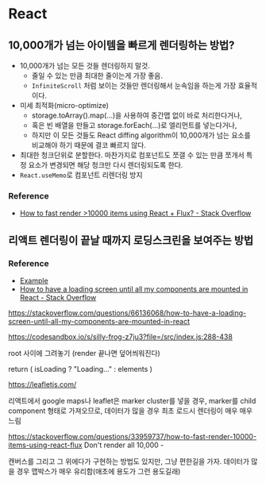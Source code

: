 # React

## 10,000개가 넘는 아이템을 빠르게 렌더링하는 방법?
- 10,000개가 넘는 모든 것들 렌더링하지 말것.
  - 줄일 수 있는 만큼 최대한 줄이는게 가장 좋음.
  - `InfiniteScroll` 처럼 보이는 것들만 렌더링해서 눈속임을 하는게 가장 효율적이다.
- 미세 최적화(micro-optimize)
  - storage.toArray().map(...)을 사용하여 중간맵 없이 바로 처리한다거나,
  - 혹은 빈 배열을 만들고 storage.forEach(...)로 엘리먼트를 넣는다거나,
  - 하지만 이 모든 것들도 React diffing algorithm이 10,000개가 넘는 요소를 비교해야 하기 때문에 결코 빠르지 않다.
- 최대한 청크단위로 분할한다. 마찬가지로 컴포넌트도 쪼갤 수 있는 만큼 쪼개서 특정 요소가 변경되면 해당 청크만 다시 렌더링되도록 한다.
- `React.useMemo`로 컴포넌트 리렌더링 방지

### Reference

- [How to fast render >10000 items using React + Flux? - Stack Overflow](https://stackoverflow.com/a/33962142)


## 리액트 렌더링이 끝날 때까지 로딩스크린을 보여주는 방법



### Reference
- [Example](https://codesandbox.io/s/silly-frog-z7ju3)
- [How to have a loading screen until all my components are mounted in React - Stack Overflow](https://stackoverflow.com/questions/66136068/how-to-have-a-loading-screen-until-all-my-components-are-mounted-in-react)




https://stackoverflow.com/questions/66136068/how-to-have-a-loading-screen-until-all-my-components-are-mounted-in-react

https://codesandbox.io/s/silly-frog-z7ju3?file=/src/index.js:288-438

root 사이에 그려놓기 (render 끝나면 덮어씌워진다)

return (
    isLoading ? "Loading…" : elements
)


https://leafletjs.com/

리액트에서 google maps나 leaflet은 marker cluster를 넣을 경우, marker를 child component 형태로 가져오므로, 데이터가 많을 경우 최초 로드시 렌더링이 매우 매우 느림

https://stackoverflow.com/questions/33959737/how-to-fast-render-10000-items-using-react-flux
Don't render all 10,000 -

캔버스를 그리고 그 위에다가 구현하는 방법도 있지만, 그냥 편한길을 가자. 데이터가 많을 경우 맵박스가 매우 유리함(애초에 용도가 그런 용도길래)